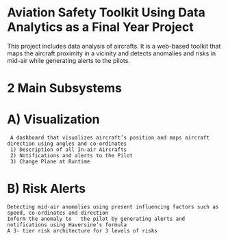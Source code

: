 # Aviation Safety Toolkit Using Data Analytics as a Final Year Project
This project includes data analysis of aircrafts. It is a web-based toolkit that maps the aircraft proximity in a vicinity and detects anomalies and risks in mid-air while generating alerts to the pilots.
# 2 Main Subsystems
  # A) Visualization
     A dashboard that visualizes aircraft’s position and maps aircraft direction using angles and co-ordinates 
     1) Description of all In-air Aircrafts
     2) Notifications and alerts to the Pilot
     3) Change Plane at Runtime
        
  # B) Risk Alerts
    Detecting mid-air anomalies using present influencing factors such as speed, co-ordinates and direction 
    Inform the anomaly to   the pilot by generating alerts and notifications using Haversine’s formula
    A 3- tier risk architecture for 3 levels of risks


